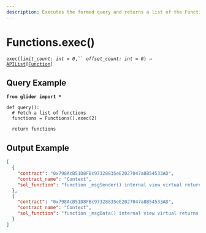 ```yaml
---
description: Executes the formed query and returns a list of the Function objects.
---
```


# Functions.exec()

`exec(`_`limit_count: int = 0`_`,`` `_`offset_count: int = 0`_`) →` [`APIList`](../../iterables/apilist.md)`[`[`Function`](../../callable/function/)`]`

## Query Example

<pre class="language-python"><code class="lang-python"><strong>from glider import *
</strong>
def query():
  # Fetch a list of functions
  functions = Functions().exec(2)

  return functions
</code></pre>

## Output Example

```json
[
  {
    "contract": "0x798AcB51D8FBc97328835eE2027047a8B54533AD",
    "contract_name": "Context",
    "sol_function": "function _msgSender() internal view virtual returns (address) {\n        return msg.sender;\n    }"
  },
  {
    "contract": "0x798AcB51D8FBc97328835eE2027047a8B54533AD",
    "contract_name": "Context",
    "sol_function": "function _msgData() internal view virtual returns (bytes calldata) {\n        return msg.data;\n    }"
  }
]
```
